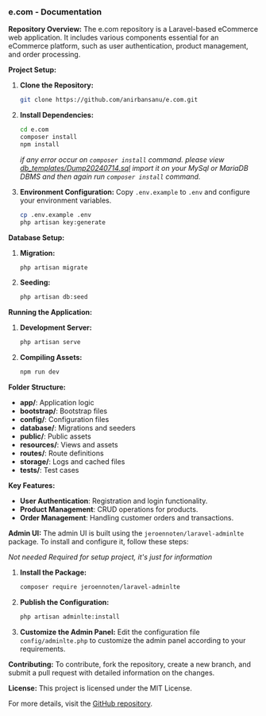 ### e.com - Documentation

**Repository Overview:**
The e.com repository is a Laravel-based eCommerce web application. It includes various components essential for an eCommerce platform, such as user authentication, product management, and order processing.

**Project Setup:**
1. **Clone the Repository:**
   ```sh
   git clone https://github.com/anirbansanu/e.com.git
   ```
2. **Install Dependencies:**
   ```sh
   cd e.com
   composer install
   npm install
   ```

    *if any error occur on `composer install` command. please view
    [db_templates/Dump20240714.sql](db_templates/Dump20240714.sql) import it on your MySql or
    MariaDB DBMS and then again run `composer install` command.*

3. **Environment Configuration:**
   Copy `.env.example` to `.env` and configure your environment variables.
   ```sh
   cp .env.example .env
   php artisan key:generate
   ```

**Database Setup:**
1. **Migration:**
   ```sh
   php artisan migrate
   ```
2. **Seeding:**
   ```sh
   php artisan db:seed
   ```

**Running the Application:**
1. **Development Server:**
   ```sh
   php artisan serve
   ```
2. **Compiling Assets:**
   ```sh
   npm run dev
   ```

**Folder Structure:**
- **app/**: Application logic
- **bootstrap/**: Bootstrap files
- **config/**: Configuration files
- **database/**: Migrations and seeders
- **public/**: Public assets
- **resources/**: Views and assets
- **routes/**: Route definitions
- **storage/**: Logs and cached files
- **tests/**: Test cases

**Key Features:**
- **User Authentication**: Registration and login functionality.
- **Product Management**: CRUD operations for products.
- **Order Management**: Handling customer orders and transactions.

**Admin UI:**
The admin UI is built using the `jeroennoten/laravel-adminlte` package. To install and configure it, follow these steps:

*Not needed Required for setup project, it's just for information*

1. **Install the Package:**
   ```sh
   composer require jeroennoten/laravel-adminlte
   ```
2. **Publish the Configuration:**
   ```sh
   php artisan adminlte:install
   ```
3. **Customize the Admin Panel:**
   Edit the configuration file `config/adminlte.php` to customize the admin panel according to your requirements.

**Contributing:**
To contribute, fork the repository, create a new branch, and submit a pull request with detailed information on the changes.

**License:**
This project is licensed under the MIT License.

For more details, visit the [GitHub repository](https://github.com/anirbansanu/e.com).

